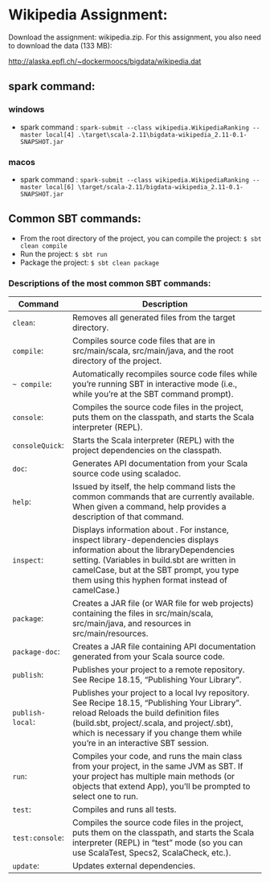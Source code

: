 # Wikipedia Assignment:

Download the assignment: wikipedia.zip. For this assignment, you also need to download the data (133 MB):

http://alaska.epfl.ch/~dockermoocs/bigdata/wikipedia.dat


## spark command:
### windows
- spark command : `spark-submit --class wikipedia.WikipediaRanking --master local[4] .\target\scala-2.11\bigdata-wikipedia_2.11-0.1-SNAPSHOT.jar`


### macos
- spark command : `spark-submit --class wikipedia.WikipediaRanking --master local[6] \target/scala-2.11/bigdata-wikipedia_2.11-0.1-SNAPSHOT.jar`


## Common SBT commands:
- From the root directory of the project, you can compile the project: `$ sbt clean compile`
- Run the project: `$ sbt run`
- Package the project: `$ sbt clean package`
### Descriptions of the most common SBT commands:
|Command|Description|
|--------|--------|
|`clean`:| 	Removes all generated files from the target directory.|
|`compile`:|	Compiles source code files that are in src/main/scala, src/main/java, and the root directory of the project.|
|`~ compile`:|	Automatically recompiles source code files while you’re running SBT in interactive mode (i.e., while you’re at the SBT command prompt).|
|`console`:|	Compiles the source code files in the project, puts them on the classpath, and starts the Scala interpreter (REPL).|
|`consoleQuick`:|	Starts the Scala interpreter (REPL) with the project dependencies on the classpath.|
|`doc`:|	Generates API documentation from your Scala source code using scaladoc.|
|`help`:|  	Issued by itself, the help command lists the common commands that are currently available. When given a command, help provides a description of that command.|
|`inspect`:|	Displays information about . For instance, inspect library-dependencies displays information about the libraryDependencies setting. (Variables in build.sbt are written in camelCase, but at the SBT prompt, you type them using this hyphen format instead of camelCase.)|
|`package`:|	Creates a JAR file (or WAR file for web projects) containing the files in src/main/scala, src/main/java, and resources in src/main/resources.|
|`package-doc`:|	Creates a JAR file containing API documentation generated from your Scala source code.|
|`publish`:|	Publishes your project to a remote repository. See Recipe 18.15, “Publishing Your Library”.|
|`publish-local`:|	Publishes your project to a local Ivy repository. See Recipe 18.15, “Publishing Your Library”. reload Reloads the build definition files (build.sbt, project/.scala, and project/.sbt), which is necessary if you change them while you’re in an interactive SBT session.|
|`run`:|	Compiles your code, and runs the main class from your project, in the same JVM as SBT. If your project has multiple main methods (or objects that extend App), you’ll be prompted to select one to run.|
|`test`:|	Compiles and runs all tests.|
|`test:console`:|	Compiles the source code files in the project, puts them on the classpath, and starts the Scala interpreter (REPL) in “test” mode (so you can use ScalaTest, Specs2, ScalaCheck, etc.).|
|`update`:|	Updates external dependencies.|
